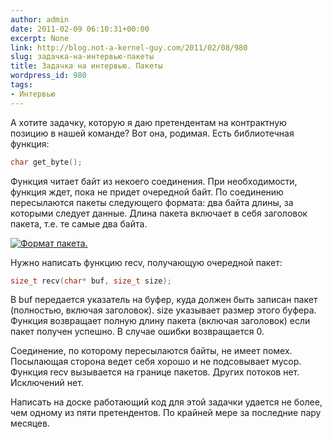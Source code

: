```yaml
---
author: admin
date: 2011-02-09 06:10:31+00:00
excerpt: None
link: http://blog.not-a-kernel-guy.com/2011/02/08/980
slug: задачка-на-интервью-пакеты
title: Задачка на интервью. Пакеты
wordpress_id: 980
tags:
- Интервью
---
```


А хотите задачку, которую я даю претендентам на контрактную позицию в нашей команде? Вот она, родимая. Есть библиотечная функция:

```cpp
char get_byte();
```

Функция читает байт из некоего соединения. При необходимости, функция ждет, пока не придет очередной байт. По соединению пересылаются пакеты следующего формата: два байта длины, за которыми следует данные. Длина пакета включает в себя заголовок пакета, т.е. те самые два байта.

[![Формат пакета.](http://blog.not-a-kernel-guy.com/wp-content/uploads/2011/02/packet_format.jpg)](http://blog.not-a-kernel-guy.com/wp-content/uploads/2011/02/packet_format.jpg)

Нужно написать функцию recv, получающую очередной пакет:

```cpp
size_t recv(char* buf, size_t size);
```

В buf передается указатель на буфер, куда должен быть записан пакет (полностью, включая заголовок). size указывает размер этого буфера. Функция возвращает полную длину пакета (включая заголовок) если пакет получен успешно. В случае ошибки возвращается 0.

Соединение, по которому пересылаются байты, не имеет помех. Посылающая сторона ведет себя хорошо и не подсовывает мусор. Функция recv вызывается на границе пакетов. Других потоков нет. Исключений нет.

Написать на доске работающий код для этой задачки удается не более, чем одному из пяти претендентов. По крайней мере за последние пару месяцев.
